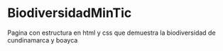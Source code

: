 # BiodiversidadMinTic
Pagina con estructura en html y css que demuestra la biodiversidad de cundinamarca y boayca 
